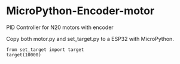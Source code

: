 # MicroPython-Encoder-motor
PID Controller for N20 motors with encoder

Copy both motor.py and set_target.py to a ESP32 with MicroPython. 
```
from set_target import target
target(10000)
```
